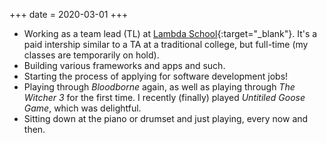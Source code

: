 +++
date = 2020-03-01
+++
- Working as a team lead (TL) at [Lambda School](https://lambdaschool.com){:target="_blank"}. It's a paid intership similar to a TA at a traditional college, but full-time (my classes are temporarily on hold).
- Building various frameworks and apps and such.
- Starting the process of applying for software development jobs!
- Playing through *Bloodborne* again, as well as playing through *The Witcher 3* for the first time. I recently (finally) played *Untitiled Goose Game*, which was delightful.
- Sitting down at the piano or drumset and just playing, every now and then.
